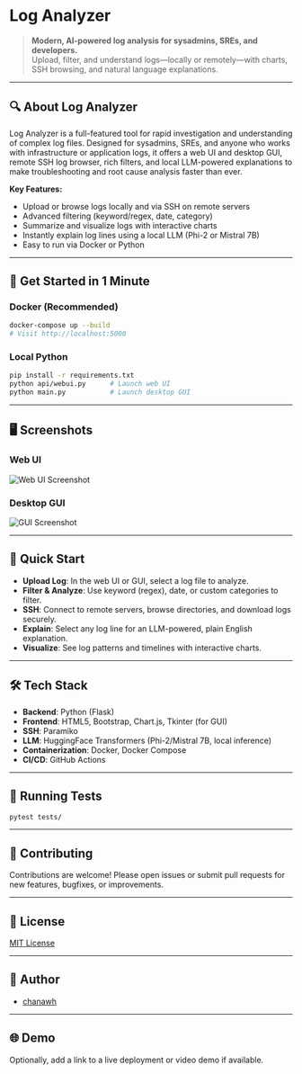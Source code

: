 # Log Analyzer

> **Modern, AI-powered log analysis for sysadmins, SREs, and developers.**  
> Upload, filter, and understand logs—locally or remotely—with charts, SSH browsing, and natural language explanations.

---

## 🔍 About Log Analyzer

Log Analyzer is a full-featured tool for rapid investigation and understanding of complex log files. Designed for sysadmins, SREs, and anyone who works with infrastructure or application logs, it offers a web UI and desktop GUI, remote SSH log browser, rich filters, and local LLM-powered explanations to make troubleshooting and root cause analysis faster than ever.

**Key Features:**

- Upload or browse logs locally and via SSH on remote servers
- Advanced filtering (keyword/regex, date, category)
- Summarize and visualize logs with interactive charts
- Instantly explain log lines using a local LLM (Phi-2 or Mistral 7B)
- Easy to run via Docker or Python

---

## 🚀 Get Started in 1 Minute

### Docker (Recommended)

```bash
docker-compose up --build
# Visit http://localhost:5000
```

### Local Python

```bash
pip install -r requirements.txt
python api/webui.py      # Launch web UI
python main.py           # Launch desktop GUI
```

---

## 🖥️ Screenshots

### Web UI

![Web UI Screenshot](docs/screenshot_webui.png)

### Desktop GUI

![GUI Screenshot](docs/screenshot_gui.png)

---

## 📝 Quick Start

- **Upload Log**: In the web UI or GUI, select a log file to analyze.
- **Filter & Analyze**: Use keyword (regex), date, or custom categories to filter.
- **SSH**: Connect to remote servers, browse directories, and download logs securely.
- **Explain**: Select any log line for an LLM-powered, plain English explanation.
- **Visualize**: See log patterns and timelines with interactive charts.

---

## 🛠️ Tech Stack

- **Backend**: Python (Flask)
- **Frontend**: HTML5, Bootstrap, Chart.js, Tkinter (for GUI)
- **SSH**: Paramiko
- **LLM**: HuggingFace Transformers (Phi-2/Mistral 7B, local inference)
- **Containerization**: Docker, Docker Compose
- **CI/CD**: GitHub Actions

---

## 🧪 Running Tests

```bash
pytest tests/
```

---

## 🤝 Contributing

Contributions are welcome! Please open issues or submit pull requests for new features, bugfixes, or improvements.

---

## 📄 License

[MIT License](LICENSE)

---

## 👤 Author

- [chanawh](https://github.com/chanawh)

---

## 🌐 Demo

Optionally, add a link to a live deployment or video demo if available.
